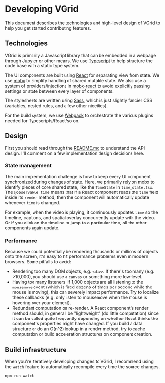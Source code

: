 # Developing VGrid

This document describes the technologies and high-level design of VGrid to help you get started contributing features.

## Technologies

VGrid is primarily a Javascript library that can be embedded in a webpage through Jupyter or other means. We use [Typescript](https://www.typescriptlang.org) to help structure the code base with a static type system.

The UI components are built using [React](https://reactjs.org/) for separating view from state. We use [mobx](https://mobx.js.org/getting-started.html) to simplify handling of shared mutable state. We also use a system of providers/injections in [mobx-react](https://github.com/mobxjs/mobx-react#provider-and-inject) to avoid explicitly passing settings or state between every layer of components.

The stylesheets are written using [Sass](https://sass-lang.com/), which is just slightly fancier CSS (variables, nested rules, and a few other niceities).

For the build system, we use [Webpack](https://webpack.js.org/) to orchestrate the various plugins needed for Typescripts/React/so on.

## Design

First you should read through the [README.md](https://github.com/scanner-research/vgrid/blob/master/README.md) to understand the API design. I'll comment on a few implementation design decisions here.

### State management

The main implementation challenge is how to keep every UI component synchronized during changes of state. Here, we primarily rely on mobx to identify pieces of core shared state, like the `TimeState` in `time_state.tsx`. The `@observable time` means that if a React component reads the `time` field inside its `render` method, then the component will automatically update whenever `time` is changed.

For example, when the video is playing, it continuously updates `time` so the timeline, captions, and spatial overlay concurrently update with the video. Or if you click on the timeline to jump to a particular time, all the other components again update.

### Performance

Because we could potentially be rendering thousands or millions of objects onto the screen, it's easy to hit performance problems even in modern browsers. Some pitfalls to avoid:

* Rendering too many DOM objects, e.g. `<div>`. If there's too many (e.g. >10,000), you should use a `canvas` or something more low-level.
* Having too many listeners. If 1,000 objects are all listening to the `mousemove` event (which is fired dozens of times per second while the mouse is moving), this can severely impact performance. Try to localize these callbacks (e.g. only listen to mousemove when the mouse is hovering over your element).
* Redundant computation on re-render. A React component's render method should, in general, be "lightweight" (do little computation) since it can be called quite frequently depending on whether React thinks the component's properties might have changed. If you build a data structure or do an O(n^2) lookup in a render method, try to cache computation or build acceleration structures on component creation.

## Build infrastructure

When you're iteratively developing changes to VGrid, I recommend using the `watch` feature to automatically recompile every time the source changes.

```npm run watch```
